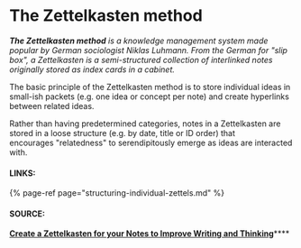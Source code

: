 # The Zettelkasten method

_**The Zettelkasten method**_ _is a knowledge management system made popular by German sociologist Niklas Luhmann. From the German for "slip box", a Zettelkasten is a semi-structured collection of interlinked notes originally stored as index cards in a cabinet._ 

The basic principle of the Zettelkasten method is to store individual ideas in small-ish packets \(e.g. one idea or concept per note\) and create hyperlinks between related ideas. 

Rather than having predetermined categories, notes in a Zettelkasten are stored in a loose structure \(e.g. by date, title or ID order\) that encourages "relatedness" to serendipitously emerge as ideas are interacted with. 

#### LINKS:

{% page-ref page="structuring-individual-zettels.md" %}

#### SOURCE:

[**Create a Zettelkasten for your Notes to Improve Writing and Thinking**](https://zettelkasten.de/posts/zettelkasten-improves-thinking-writing/)\*\*\*\*



